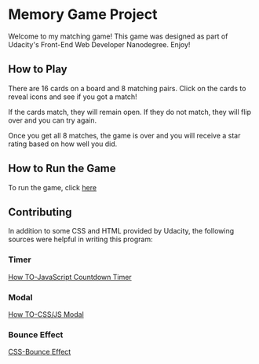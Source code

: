 # Memory Game Project

Welcome to my matching game! This game was designed as part of Udacity's Front-End Web Developer Nanodegree. Enjoy!

## How to Play

There are 16 cards on a board and 8 matching pairs.  Click on the cards to reveal icons and see if you got a match!

If the cards match, they will remain open.  If they do not match, they will flip over and you can try again.

Once you get all 8 matches, the game is over and you will receive a star rating based on how well you did.

## How to Run the Game

To run the game, click [here](http://jenlyoung.github.io/Memory-Game/)

## Contributing

In addition to some CSS and HTML provided by Udacity, the following sources were helpful in writing this program:

### Timer
[How TO-JavaScript Countdown Timer](https://www.w3schools.com/howto/howto_js_countdown.asp)

### Modal
[How TO-CSS/JS Modal](https://www.w3schools.com/howto/howto_css_modals.asp)

### Bounce Effect
[CSS-Bounce Effect](https://www.tutorialspoint.com/css/css_animation_bounce.htm)


